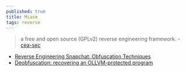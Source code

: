 ```yaml
---
published: true
title: Miasm
tags: reverse
---
```

> a free and open source (GPLv2) reverse engineering framework. - [cea-sec](https://github.com/cea-sec/miasm)

- [Reverse Engineering Snapchat: Obfuscation Techniques](https://news.ycombinator.com/item?id=23557998)
- [Deobfuscation: recovering an OLLVM-protected program ](https://blog.quarkslab.com/deobfuscation-recovering-an-ollvm-protected-program.html)